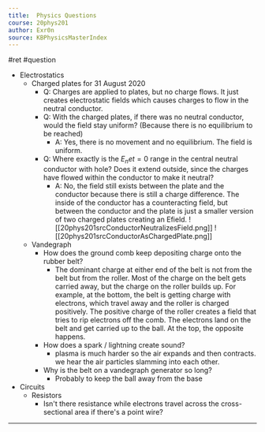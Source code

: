 ```yaml
---
title:  Physics Questions
course: 20phys201
author: Exr0n
source: KBPhysicsMasterIndex
---
```

#ret #question

- Electrostatics
	- Charged plates for 31 August 2020
		- Q: Charges are applied to plates, but no charge flows. It just creates electrostatic fields which causes charges to flow in the neutral conductor.
		- Q: With the charged plates, if there was no neutral conductor, would the field stay uniform? (Because there is no equilibrium to be reached)
			- A: Yes, there is no movement and no equilibrium. The field is uniform.
		- Q: Where exactly is the $E_net = 0$ range in the central neutral conductor with hole? Does it extend outside, since the charges have flowed within the conductor to make it neutral?
			- A: No, the field still exists between the plate and the conductor because there is still a charge difference. The inside of the conductor has a counteracting field, but between the conductor and the plate is just a smaller version of two charged plates creating an Efield.
			![[20phys201srcConductorNeutralizesField.png]]
			![[20phys201srcConductorAsChargedPlate.png]]
	- Vandegraph
		- How does the ground comb keep depositing charge onto the rubber belt?
			- The dominant charge at either end of the belt is not from the belt but from the roller.  Most of the charge on the belt gets carried away, but the charge on the roller builds up.  For example, at the bottom, the belt is getting charge with electrons, which travel away and the roller is charged positively.  The positive charge of the roller creates a field that tries to rip electrons off the comb.  The electrons land on the belt and get carried up to the ball.  At the top, the opposite happens.
		- How does a spark / lightning create sound?
			- plasma is much harder so the air expands and then contracts. we hear the air particles slamming into each other.
		- Why is the belt on a vandegraph generator so long? 
			- Probably to keep the ball away from the base
- Circuits
	- Resistors
		- Isn't there resistance while electrons travel across the cross-sectional area if there's a point wire?

---
